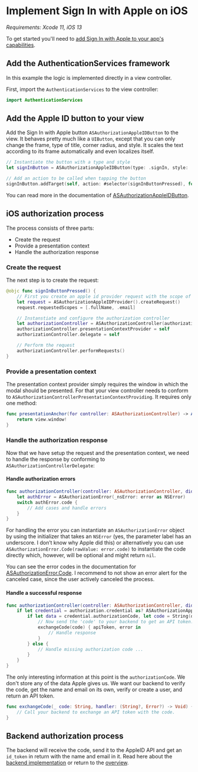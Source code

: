 # Implement Sign In with Apple on iOS

_Requirements: Xcode 11, iOS 13_

To get started you'll need to [add Sign In with Apple to your app's capabilities](identifiers-and-keys.md#add-sign-in-with-apple-to-your-apps-capabilities).

## Add the AuthenticationServices framework

In this example the logic is implemented directly in a view controller.

First, import the `AuthenticationServices` to the view controller:

```swift
import AuthenticationServices
```

## Add the Apple ID button to your view

Add the Sign In with Apple button `ASAuthorizationAppleIDButton` to the view. It behaves pretty much like a `UIButton`, except that you can only change the frame, type of title, corner radius, and style. It scales the text according to its frame automatically and even localizes itself. 

```swift
// Instantiate the button with a type and style
let signInButton = ASAuthorizationAppleIDButton(type: .signIn, style: .black)

// Add an action to be called when tapping the button
signInButton.addTarget(self, action: #selector(signInButtonPressed), for: .touchUpInside)
```

You can read more in the documentation of [ASAuthorizationAppleIDButton](https://developer.apple.com/documentation/authenticationservices/asauthorizationappleidbutton).

## iOS authorization process

The process consists of three parts: 
- Create the request
- Provide a presentation context
- Handle the authorization response

### Create the request

The next step is to create the request:

```swift
@objc func signInButtonPressed() {
    // First you create an apple id provider request with the scope of full name and email
    let request = ASAuthorizationAppleIDProvider().createRequest()
    request.requestedScopes = [.fullName, .email]

    // Instanstiate and configure the authorization controller
    let authorizationController = ASAuthorizationController(authorizationRequests: [request])
    authorizationController.presentationContextProvider = self
    authorizationController.delegate = self

    // Perform the request
    authorizationController.performRequests()
}
```

### Provide a presentation context

The presentation context provider simply requires the window in which the modal should be presented. For that your view controller needs to conform to `ASAuthorizationControllerPresentationContextProviding`. It requires only one method:

```swift
func presentationAnchor(for controller: ASAuthorizationController) -> ASPresentationAnchor {
    return view.window!
}
```

### Handle the authorization response

Now that we have setup the request and the presentation context, we need to handle the response by conforming to `ASAuthorizationControllerDelegate`:

#### Handle authorization errors

```swift
func authorizationController(controller: ASAuthorizationController, didCompleteWithError error: Error) {
    let authError = ASAuthorizationError(_nsError: error as NSError)
    switch authError.code {
        // Add cases and handle errors
    }
}
```

For handling the error you can instantiate an `ASAuthorizationError` object by using the initializer that takes an `NSError` (yes, the parameter label has an underscore. I don’t know why Apple did this) or alternatively you can use `ASAuthorizationError.Code(rawValue: error.code)` to instantiate the code directly which, however, will be optional and might return `nil`.

You can see the error codes in the documentation for [ASAuthorizationError.Code](https://developer.apple.com/documentation/authenticationservices/asauthorizationerror/code). I recommend to not show an error alert for the canceled case, since the user actively canceled the process.


#### Handle a successful response

```swift 
func authorizationController(controller: ASAuthorizationController, didCompleteWithAuthorization authorization: ASAuthorization) {
    if let credential = authorization.credential as? ASAuthorizationAppleIDCredential {
        if let data = credential.authorizationCode, let code = String(data: data, encoding: .utf8) {
            // Now send the 'code' to your backend to get an API token.
            exchangeCode(code) { apiToken, error in
                // Handle response
            }
        } else {
            // Handle missing authorization code ...
        }
    }
}
```

The only interesting information at this point is the `authorizationCode`. We don't store any of the data Apple gives us. We want our backend to verify the code, get the name and email on its own, verify or create a user, and return an API token.

```swift
func exchangeCode(_ code: String, handler: (String?, Error?) -> Void) {
    // Call your backend to exchange an API token with the code.
}
```

## Backend authorization process

The backend will receive the code, send it to the AppleID API and get an `id_token` in return with the name and email in it. Read here about the [backend implementation](backend.md) or return to the [overview](README.md).
